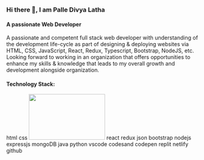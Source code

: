### Hi there 👋, I am Palle Divya Latha 

#### A passionate Web Developer
A passionate and competent full stack web developer with understanding of the development life-cycle as part of designing & deploying websites via HTML, CSS, JavaScript, React, Redux, Typescript, Bootstrap, NodeJS, etc. Looking forward to working in an organization that offers opportunities to enhance my skills & knowledge that leads to my overall growth and development alongside organization.


#### Technology Stack:

html css <img src="https://veriakademi.com/images/javascript-proje.png" width="200" height="120" />
 react redux json bootstrap nodejs expressjs mongoDB java python vscode codesand codepen replit netlify github



